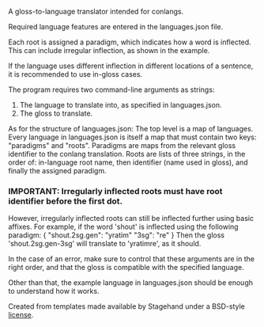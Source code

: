 A gloss-to-language translator intended for conlangs.

Required language features are entered in the languages.json file.

Each root is assigned a paradigm, which indicates how a word is inflected. This can include irregular inflection, as shown in the example.

If the language uses different inflection in different locations of a sentence, it is recommended to use in-gloss cases.

The program requires two command-line arguments as strings:
1. The language to translate into, as specified in languages.json.
2. The gloss to translate.

As for the structure of languages.json: The top level is a map of languages. Every language in languages.json is itself a map that must contain two keys: "paradigms" and "roots". Paradigms are maps from the relevant gloss identifier to the conlang translation. Roots are lists of three strings, in the order of: in-language root name, then identifier (name used in gloss), and finally the assigned paradigm.

### IMPORTANT: Irregularly inflected roots must have root identifier before the first dot.

However, irregularly inflected roots can still be inflected further using basic affixes. For example, if the word 'shout' is inflected using the following paradigm:
{
    "shout.2sg.gen": "yratim"
    "3sg": "re"
}
Then the gloss 'shout.2sg.gen-3sg' will translate to 'yratimre', as it should.

In the case of an error, make sure to control that these arguments are in the right order, and that the gloss is compatible with the specified language.

Other than that, the example language in languages.json should be enough to understand how it works.

Created from templates made available by Stagehand under a BSD-style
[license](https://github.com/dart-lang/stagehand/blob/master/LICENSE).
